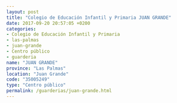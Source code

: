 ```yaml
---
layout: post
title: "Colegio de Educación Infantil y Primaria JUAN GRANDE"
date: 2017-09-20 20:57:05 +0200
categories:
- Colegio de Educación Infantil y Primaria
- las-palmas
- juan-grande
- Centro público
- guarderia
name: "JUAN GRANDE"
province: "Las Palmas"
location: "Juan Grande"
code: "35005249"
type: "Centro público"
permalink: /guarderias/juan-grande.html
---
```

